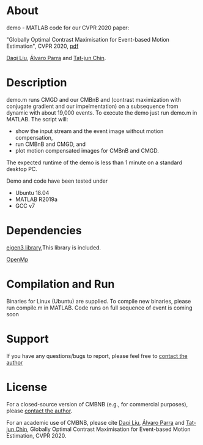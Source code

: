 # About
demo - MATLAB code for our CVPR 2020 paper:

"Globally Optimal Contrast Maximisation for Event-based Motion Estimation", CVPR 2020, [pdf](https://arxiv.org/abs/2002.10686)

[Daqi Liu](https://sites.google.com/view/daqiliu/home), [Álvaro Parra](https://cs.adelaide.edu.au/~aparra/) and [Tat-jun Chin](https://cs.adelaide.edu.au/~tjchin/doku.php?id=start).

# Description
demo.m runs CMGD and our CMBnB and (contrast maximization with conjugate gradient and our impelmentation) on a subsequence from dynamic with about 19,000 
events. To execute the demo just run demo.m in MATLAB. The script will:
* show the input stream and the event image without motion compensation,
* run CMBnB and CMGD, and
* plot motion compensated images for CMBnB and CMGD.

The expected runtime of the demo is less than 1 minute on a standard 
desktop PC.

Demo and code have been tested under
* Ubuntu 18.04
* MATLAB R2019a
* GCC v7

# Dependencies
[eigen3 library](http://eigen.tuxfamily.org/index.php?title=Main_Page),This library is included.

[OpenMp](https://www.openmp.org)




# Compilation and Run

Binaries for Linux (Ubuntu) are supplied. To compile new binaries, please
run compile.m in MATLAB. 
Code runs on full sequence of event is coming soon

# Support
If you have any questions/bugs to report, please feel free to [contact the author](https://sites.google.com/view/daqiliu/home)

# License
For a closed-source version of CMBNB (e.g., for commercial purposes), please [contact the author](https://sites.google.com/view/daqiliu/home).

For an academic use of CMBNB, please cite [Daqi Liu](https://sites.google.com/view/daqiliu/home), [Álvaro Parra](https://cs.adelaide.edu.au/~aparra/) and [Tat-jun Chin](https://cs.adelaide.edu.au/~tjchin/doku.php?id=start), Globally Optimal Contrast Maximisation for Event-based Motion Estimation, CVPR 2020.
